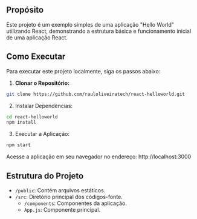 ## Propósito

Este projeto é um exemplo simples de uma aplicação "Hello World" utilizando React, demonstrando a estrutura básica e funcionamento inicial de uma aplicação React.

## Como Executar

Para executar este projeto localmente, siga os passos abaixo:

1. **Clonar o Repositório:**

```bash
git clone https://github.com/rauloliveiratech/react-helloworld.git
```

2. Instalar Dependências:

```bash
cd react-helloworld
npm install
```

3. Executar a Aplicação:

```bash
npm start
```

Acesse a aplicação em seu navegador no endereço: http://localhost:3000

## Estrutura do Projeto

- `/public`: Contém arquivos estáticos.
- `/src`: Diretório principal dos códigos-fonte.
  - `/components`: Componentes da aplicação.
  - `App.js`: Componente principal.
